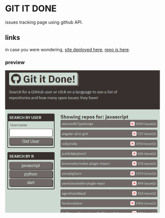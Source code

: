 # GIT IT DONE

issues tracking page using github API.

## links

in case you were wondering, [site deployed here](), [repo is here](https://github.com/japankid-code/git-it-done).

### preview

![search form and issues list](preview-gid.png)
